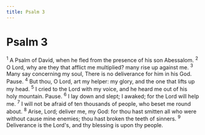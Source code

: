 ```yaml
---
title: Psalm 3
---
```

# Psalm 3

<sup>1</sup> A Psalm of David, when he fled from the presence of his son Abessalom. <sup>2</sup> O Lord, why are they that afflict me multiplied? many rise up against me. <sup>3</sup> Many say concerning my soul, There is no deliverance for him in his God. Pause. <sup>4</sup> But thou, O Lord, art my helper: my glory, and the one that lifts up my head. <sup>5</sup> I cried to the Lord with my voice, and he heard me out of his holy mountain. Pause. <sup>6</sup> I lay down and slept; I awaked; for the Lord will help me. <sup>7</sup> I will not be afraid of ten thousands of people, who beset me round about. <sup>8</sup> Arise, Lord; deliver me, my God: for thou hast smitten all who were without cause mine enemies; thou hast broken the teeth of sinners. <sup>9</sup> Deliverance is the Lord's, and thy blessing is upon thy people. 